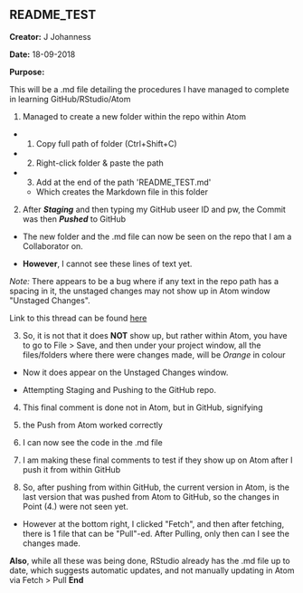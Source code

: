 ## README_TEST

**Creator:** J Johanness

**Date:** 18-09-2018

**Purpose:**

This will be a .md file detailing the procedures I have managed to complete in learning GitHub/RStudio/Atom

1. Managed to create a new folder within the repo within Atom
 - 1. Copy full path of folder (Ctrl+Shift+C)

 - 2. Right-click folder & paste the path

 - 3. Add at the end of the path 'README_TEST.md'

   -  Which creates the Markdown file in this folder

2. After ***Staging*** and then typing my GitHub useer ID and pw, the Commit was then ***Pushed*** to GitHub

 - The new folder and the .md file can now be seen on the repo that I am a Collaborator on.

 - **However**, I cannot see these lines of text yet.

 *Note:* There appears to be a bug where if any text in the repo path has a spacing in it, the unstaged changes may not show up in Atom window "Unstaged Changes".

 Link to this thread can be found [here](https://discuss.atom.io/t/git-unstaged-changes-not-showing-up/48337/13)

3. So, it is not that it does **NOT** show up, but rather within Atom, you have to go to File > Save, and then under your project window, all the files/folders where there were changes made, will be *Orange* in colour

 - Now it does appear on the Unstaged Changes window.

 - Attempting Staging and Pushing to the GitHub repo.

4. This final comment is done not in Atom, but in GitHub, signifying
  1. the Push from Atom worked correctly

  2. I can now see the code in the .md file

  3. I am making these final comments to test if they show up on Atom after I push it from within GitHub

 5. So, after pushing from within GitHub, the current version in Atom, is the last version that was pushed from Atom to GitHub, so the changes in Point (4.) were not seen yet.

 - However at the bottom right, I clicked "Fetch", and then after fetching, there is 1 file that can be "Pull"-ed. After Pulling, only then can I see the changes made.
 
**Also**, while all these was being done, RStudio already has the .md file up to date, which suggests automatic updates, and not manually updating in Atom via Fetch > Pull
**End**
